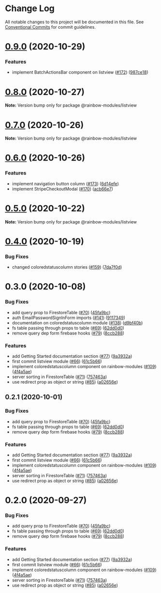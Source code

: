 # Change Log

All notable changes to this project will be documented in this file.
See [Conventional Commits](https://conventionalcommits.org) for commit guidelines.

# [0.9.0](https://github.com/nexxtway/rainbow-modules/compare/v0.8.0...v0.9.0) (2020-10-29)

### Features

-   implement BatchActionsBar component on listview ([#172](https://github.com/nexxtway/rainbow-modules/issues/172)) ([987ce18](https://github.com/nexxtway/rainbow-modules/commit/987ce18997cbe2ab465ccecc7b471ea10b83a874))

# [0.8.0](https://github.com/nexxtway/rainbow-modules/compare/v0.7.1...v0.8.0) (2020-10-27)

**Note:** Version bump only for package @rainbow-modules/listview

# [0.7.0](https://github.com/nexxtway/rainbow-modules/compare/v0.6.0...v0.7.0) (2020-10-26)

**Note:** Version bump only for package @rainbow-modules/listview

# [0.6.0](https://github.com/nexxtway/rainbow-modules/compare/v0.4.0...v0.6.0) (2020-10-26)

### Features

-   implement navigation button column ([#173](https://github.com/nexxtway/rainbow-modules/issues/173)) ([6d14efe](https://github.com/nexxtway/rainbow-modules/commit/6d14efe9561ce28f84efc9b5f3987a1f458e4d22))
-   implement StripeCheckoutModal ([#170](https://github.com/nexxtway/rainbow-modules/issues/170)) ([acb66e7](https://github.com/nexxtway/rainbow-modules/commit/acb66e7965d642c1d5228eabfeffe67d4656a931))

# [0.5.0](https://github.com/nexxtway/rainbow-modules/compare/v0.4.0...v0.5.0) (2020-10-22)

**Note:** Version bump only for package @rainbow-modules/listview

# [0.4.0](https://github.com/nexxtway/rainbow-modules/compare/v0.3.2...v0.4.0) (2020-10-19)

### Bug Fixes

-   changed coloredstatuscolumn stories ([#159](https://github.com/nexxtway/rainbow-modules/issues/159)) ([7da7f0d](https://github.com/nexxtway/rainbow-modules/commit/7da7f0da0bb68cf109d204ef5d80c92fe22795e8))

# 0.3.0 (2020-10-08)

### Bug Fixes

-   add query prop to FirestoreTable ([#70](https://github.com/nexxtway/rainbow-modules/issues/70)) ([45fa9bc](https://github.com/nexxtway/rainbow-modules/commit/45fa9bc318ecbbf96f219f9f4a9d88a5be858037))
-   auth EmailPasswordSignInForm imports ([#141](https://github.com/nexxtway/rainbow-modules/issues/141)) ([9117349](https://github.com/nexxtway/rainbow-modules/commit/91173499008dba99a21a2b00ad583dd44d521d8e))
-   documentation on coloredstatuscolumn module ([#138](https://github.com/nexxtway/rainbow-modules/issues/138)) ([d9bf40b](https://github.com/nexxtway/rainbow-modules/commit/d9bf40b3e4baf8f3f82e9efa67e70096645caf73))
-   fs table passing through props to table ([#69](https://github.com/nexxtway/rainbow-modules/issues/69)) ([62dd0d0](https://github.com/nexxtway/rainbow-modules/commit/62dd0d03f824ca4d3eaeabc40cd544801c749621))
-   remove query dep form firebase hooks ([#79](https://github.com/nexxtway/rainbow-modules/issues/79)) ([8ccb288](https://github.com/nexxtway/rainbow-modules/commit/8ccb288107dc15e607b2bfaafc754f1f0974ca9d))

### Features

-   add Getting Started documentation section ([#77](https://github.com/nexxtway/rainbow-modules/issues/77)) ([9a3932a](https://github.com/nexxtway/rainbow-modules/commit/9a3932ad51ab246bd272b29de23ead695f46b9c3))
-   first commit listview module ([#66](https://github.com/nexxtway/rainbow-modules/issues/66)) ([61c5b66](https://github.com/nexxtway/rainbow-modules/commit/61c5b6616ef1a648d2a903cfbdb8330df84fb178))
-   implement coloredstatuscolumn component on rainbow-modules ([#109](https://github.com/nexxtway/rainbow-modules/issues/109)) ([4f4a5ae](https://github.com/nexxtway/rainbow-modules/commit/4f4a5aea5eefead7fce2b794bd499e52fbef0860))
-   server sorting in FirestoreTable ([#71](https://github.com/nexxtway/rainbow-modules/issues/71)) ([757463a](https://github.com/nexxtway/rainbow-modules/commit/757463a6b96ec28f9f9f471f57290aac2b6788cb))
-   use redirect prop as object or string ([#85](https://github.com/nexxtway/rainbow-modules/issues/85)) ([a02656e](https://github.com/nexxtway/rainbow-modules/commit/a02656e310ab8ec6725817ecc60e2752666d2f6a))

## 0.2.1 (2020-10-01)

### Bug Fixes

-   add query prop to FirestoreTable ([#70](https://github.com/nexxtway/rainbow-modules/issues/70)) ([45fa9bc](https://github.com/nexxtway/rainbow-modules/commit/45fa9bc318ecbbf96f219f9f4a9d88a5be858037))
-   fs table passing through props to table ([#69](https://github.com/nexxtway/rainbow-modules/issues/69)) ([62dd0d0](https://github.com/nexxtway/rainbow-modules/commit/62dd0d03f824ca4d3eaeabc40cd544801c749621))
-   remove query dep form firebase hooks ([#79](https://github.com/nexxtway/rainbow-modules/issues/79)) ([8ccb288](https://github.com/nexxtway/rainbow-modules/commit/8ccb288107dc15e607b2bfaafc754f1f0974ca9d))

### Features

-   add Getting Started documentation section ([#77](https://github.com/nexxtway/rainbow-modules/issues/77)) ([9a3932a](https://github.com/nexxtway/rainbow-modules/commit/9a3932ad51ab246bd272b29de23ead695f46b9c3))
-   first commit listview module ([#66](https://github.com/nexxtway/rainbow-modules/issues/66)) ([61c5b66](https://github.com/nexxtway/rainbow-modules/commit/61c5b6616ef1a648d2a903cfbdb8330df84fb178))
-   implement coloredstatuscolumn component on rainbow-modules ([#109](https://github.com/nexxtway/rainbow-modules/issues/109)) ([4f4a5ae](https://github.com/nexxtway/rainbow-modules/commit/4f4a5aea5eefead7fce2b794bd499e52fbef0860))
-   server sorting in FirestoreTable ([#71](https://github.com/nexxtway/rainbow-modules/issues/71)) ([757463a](https://github.com/nexxtway/rainbow-modules/commit/757463a6b96ec28f9f9f471f57290aac2b6788cb))
-   use redirect prop as object or string ([#85](https://github.com/nexxtway/rainbow-modules/issues/85)) ([a02656e](https://github.com/nexxtway/rainbow-modules/commit/a02656e310ab8ec6725817ecc60e2752666d2f6a))

# 0.2.0 (2020-09-27)

### Bug Fixes

-   add query prop to FirestoreTable ([#70](https://github.com/nexxtway/rainbow-modules/issues/70)) ([45fa9bc](https://github.com/nexxtway/rainbow-modules/commit/45fa9bc318ecbbf96f219f9f4a9d88a5be858037))
-   fs table passing through props to table ([#69](https://github.com/nexxtway/rainbow-modules/issues/69)) ([62dd0d0](https://github.com/nexxtway/rainbow-modules/commit/62dd0d03f824ca4d3eaeabc40cd544801c749621))
-   remove query dep form firebase hooks ([#79](https://github.com/nexxtway/rainbow-modules/issues/79)) ([8ccb288](https://github.com/nexxtway/rainbow-modules/commit/8ccb288107dc15e607b2bfaafc754f1f0974ca9d))

### Features

-   add Getting Started documentation section ([#77](https://github.com/nexxtway/rainbow-modules/issues/77)) ([9a3932a](https://github.com/nexxtway/rainbow-modules/commit/9a3932ad51ab246bd272b29de23ead695f46b9c3))
-   first commit listview module ([#66](https://github.com/nexxtway/rainbow-modules/issues/66)) ([61c5b66](https://github.com/nexxtway/rainbow-modules/commit/61c5b6616ef1a648d2a903cfbdb8330df84fb178))
-   implement coloredstatuscolumn component on rainbow-modules ([#109](https://github.com/nexxtway/rainbow-modules/issues/109)) ([4f4a5ae](https://github.com/nexxtway/rainbow-modules/commit/4f4a5aea5eefead7fce2b794bd499e52fbef0860))
-   server sorting in FirestoreTable ([#71](https://github.com/nexxtway/rainbow-modules/issues/71)) ([757463a](https://github.com/nexxtway/rainbow-modules/commit/757463a6b96ec28f9f9f471f57290aac2b6788cb))
-   use redirect prop as object or string ([#85](https://github.com/nexxtway/rainbow-modules/issues/85)) ([a02656e](https://github.com/nexxtway/rainbow-modules/commit/a02656e310ab8ec6725817ecc60e2752666d2f6a))
